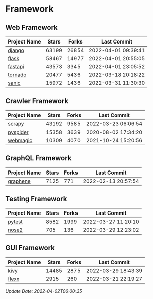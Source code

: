 # Framework

## Web Framework
| Project Name | Stars | Forks | Last Commit |
| ------------ | ----- | ----- | ----------- |
| [django](https://github.com/django/django) | 63199 | 26854 | 2022-04-01 09:39:41 |
| [flask](https://github.com/pallets/flask) | 58467 | 14977 | 2022-04-01 20:55:05 |
| [fastapi](https://github.com/tiangolo/fastapi) | 43573 | 3345 | 2022-04-01 23:05:52 |
| [tornado](https://github.com/tornadoweb/tornado) | 20477 | 5436 | 2022-03-18 20:18:22 |
| [sanic](https://github.com/sanic-org/sanic) | 15972 | 1436 | 2022-03-31 11:30:30 |

## Crawler Framework
| Project Name | Stars | Forks | Last Commit |
| ------------ | ----- | ----- | ----------- |
| [scrapy](https://github.com/scrapy/scrapy) | 43192 | 9585 | 2022-03-23 06:06:54 |
| [pyspider](https://github.com/binux/pyspider) | 15358 | 3639 | 2020-08-02 17:34:20 |
| [webmagic](https://github.com/code4craft/webmagic) | 10309 | 4070 | 2021-10-24 15:20:56 |

## GraphQL Framework
| Project Name | Stars | Forks | Last Commit |
| ------------ | ----- | ----- | ----------- |
| [graphene](https://github.com/graphql-python/graphene) | 7125 | 771 | 2022-02-13 20:57:54 |

## Testing Framework
| Project Name | Stars | Forks | Last Commit |
| ------------ | ----- | ----- | ----------- |
| [pytest](https://github.com/pytest-dev/pytest) | 8582 | 1999 | 2022-03-27 11:20:10 |
| [nose2](https://github.com/nose-devs/nose2) | 705 | 136 | 2022-03-29 12:23:02 |

## GUI Framework
| Project Name | Stars | Forks | Last Commit |
| ------------ | ----- | ----- | ----------- |
| [kivy](https://github.com/kivy/kivy) | 14485 | 2875 | 2022-03-29 18:43:39 |
| [flexx](https://github.com/flexxui/flexx) | 2915 | 260 | 2022-03-21 22:19:27 |

*Update Date: 2022-04-02T06:00:35*